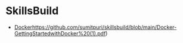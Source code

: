 # SkillsBuild

- [Docker](https://github.com/sumitpuri/skillsbuild/blob/main/Docker-GettingStartedwithDocker%20(1).pdf)https://github.com/sumitpuri/skillsbuild/blob/main/Docker-GettingStartedwithDocker%20(1).pdf)

